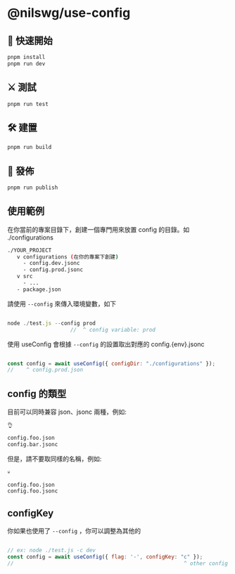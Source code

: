 # @nilswg/use-config



## 🛫 快速開始

```bash
pnpm install
pnpm run dev
```


## ⚔️ 測試

```bash
pnpm run test
```


## 🛠️ 建置

```bash
pnpm run build
```


## 🚀 發佈 

```bash
pnpm run publish
```



## 使用範例

在你當前的專案目錄下，創建一個專門用來放置 config 的目錄。如 ./configurations

```bash
./YOUR_PROJECT
   v configurations (在你的專案下創建)
     - config.dev.jsonc
     - config.prod.jsonc 
   v src
     - ...
   - package.json
```

請使用 `--config` 來傳入環境變數，如下

```js

node ./test.js --config prod
                    //  ^ config variable: prod

```

使用 useConfig 會根據 `--config` 的設置取出對應的 config.{env}.jsonc

```js

const config = await useConfig({ configDir: "./configurations" });
//    ^ config.prod.json

```

## config 的類型

目前可以同時兼容 json、jsonc 兩種，例如:

```bash
👌 

config.foo.json 
config.bar.jsonc
```

但是，請不要取同樣的名稱，例如:

```bash
💀 

config.foo.json 
config.foo.jsonc
```

## configKey

你如果也使用了 `--config` ，你可以調整為其他的

```js

// ex: node ./test.js -c dev
const config = await useConfig({ flag: '-', configKey: "c" });
//                                                      ^ other config key

```
